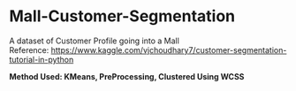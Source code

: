 # Mall-Customer-Segmentation
A dataset of Customer Profile going into a Mall  
Reference: https://www.kaggle.com/vjchoudhary7/customer-segmentation-tutorial-in-python  

**Method Used: KMeans, PreProcessing, Clustered Using WCSS**  

